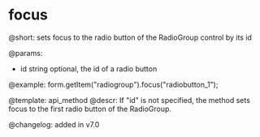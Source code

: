 focus
=============

@short: sets focus to the radio button of the RadioGroup control by its id


@params:
- id    string  optional, the id of a radio button 

@example:
form.getItem("radiogroup").focus("radiobutton_1");


@template: api_method
@descr:
If "id" is not specified, the method sets focus to the first radio button of the RadioGroup.


@changelog: added in v7.0
